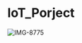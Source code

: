 # IoT_Porject
![IMG-8775](https://github.com/Siyuan414/IoT_Porject/assets/69489749/0d9251c0-5699-4835-94c7-3459c02be287)
